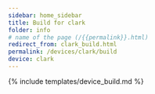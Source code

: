 ```yaml
---
sidebar: home_sidebar
title: Build for clark
folder: info
# name of the page (/{{permalink}}.html)
redirect_from: clark_build.html
permalink: /devices/clark/build
device: clark
---
```

{% include templates/device_build.md %}
